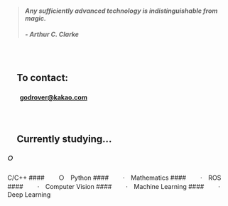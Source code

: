 > #### *Any sufficiently advanced technology is indistinguishable from magic.*
> ##### - Arthur C. Clarke

　

## 　**To contact:**
#### 　　godrover@kakao.com

　

## 　**Currently studying...**
<h5>○　</h5>C/C++
#### 　　○　Python
#### 　　·　Mathematics
#### 　　·　ROS
#### 　　·　Computer Vision
#### 　　·　Machine Learning
#### 　　·　Deep Learning

